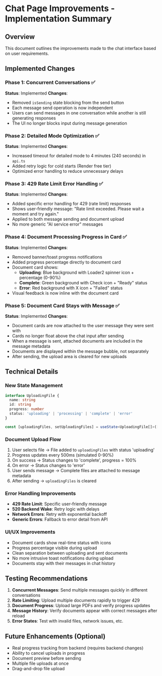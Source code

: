 # Chat Page Improvements - Implementation Summary

## Overview
This document outlines the improvements made to the chat interface based on user requirements.

## Implemented Changes

### Phase 1: Concurrent Conversations ✅
**Status**: Implemented
**Changes**:
- Removed `isSending` state blocking from the send button
- Each message send operation is now independent
- Users can send messages in one conversation while another is still generating responses
- The UI no longer blocks input during message generation

### Phase 2: Detailed Mode Optimization ✅
**Status**: Implemented
**Changes**:
- Increased timeout for detailed mode to 4 minutes (240 seconds) in `api.ts`
- Added retry logic for cold starts (Render free tier)
- Optimized error handling to reduce unnecessary delays

### Phase 3: 429 Rate Limit Error Handling ✅
**Status**: Implemented
**Changes**:
- Added specific error handling for 429 (rate limit) responses
- Shows user-friendly message: "Rate limit exceeded. Please wait a moment and try again."
- Applied to both message sending and document upload
- No more generic "AI service error" messages

### Phase 4: Document Processing Progress in Card ✅
**Status**: Implemented
**Changes**:
- Removed banner/toast progress notifications
- Added progress percentage directly to document card
- Document card shows:
  - **Uploading**: Blue background with Loader2 spinner icon + percentage (0-90%)
  - **Complete**: Green background with Check icon + "Ready" status
  - **Error**: Red background with X icon + "Failed" status
- Visual feedback is now inline with the document card

### Phase 5: Document Card Stays with Message ✅
**Status**: Implemented
**Changes**:
- Document cards are now attached to the user message they were sent with
- Cards no longer float above the chat input after sending
- When a message is sent, attached documents are included in the message metadata
- Documents are displayed within the message bubble, not separately
- After sending, the upload area is cleared for new uploads

## Technical Details

### New State Management
```typescript
interface UploadingFile {
  name: string
  id: string
  progress: number
  status: 'uploading' | 'processing' | 'complete' | 'error'
}

const [uploadingFiles, setUploadingFiles] = useState<UploadingFile[]>([])
```

### Document Upload Flow
1. User selects file → File added to `uploadingFiles` with status 'uploading'
2. Progress updates every 500ms (simulated 0-90%)
3. On success → Status changes to 'complete', progress = 100%
4. On error → Status changes to 'error'
5. User sends message → Complete files are attached to message metadata
6. After sending → `uploadingFiles` is cleared

### Error Handling Improvements
- **429 Rate Limit**: Specific user-friendly message
- **520 Backend Wake**: Retry logic with delays
- **Network Errors**: Retry with exponential backoff
- **Generic Errors**: Fallback to error detail from API

### UI/UX Improvements
- Document cards show real-time status with icons
- Progress percentage visible during upload
- Clean separation between uploading and sent documents
- No more intrusive toast notifications during upload
- Documents stay with their messages in chat history

## Testing Recommendations

1. **Concurrent Messages**: Send multiple messages quickly in different conversations
2. **Rate Limiting**: Upload multiple documents rapidly to trigger 429
3. **Document Progress**: Upload large PDFs and verify progress updates
4. **Message History**: Verify documents appear with correct messages after reload
5. **Error States**: Test with invalid files, network issues, etc.

## Future Enhancements (Optional)

- Real progress tracking from backend (requires backend changes)
- Ability to cancel uploads in progress
- Document preview before sending
- Multiple file uploads at once
- Drag-and-drop file upload
